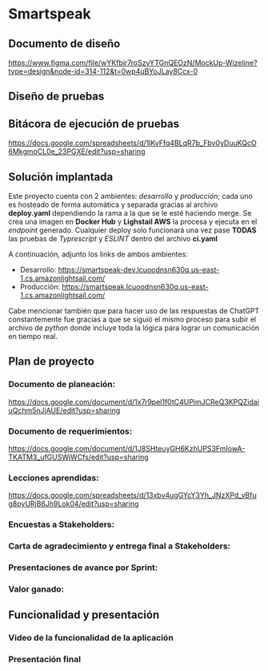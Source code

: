 # Smartspeak

## Documento de diseño
https://www.figma.com/file/wYKfbir7roSzvYTGnQEOzN/MockUp-Wizeline?type=design&node-id=314-112&t=0wp4uBYoJLay8Ccx-0

## Diseño de pruebas

## Bitácora de ejecución de pruebas
https://docs.google.com/spreadsheets/d/1lKvFfq4BLqR7b_Fbv0yDuuKQcO6MkgmoCL0e_23PGXE/edit?usp=sharing

## Solución implantada
Este proyecto cuenta con 2 ambientes: _desarrollo_ y _producción_; cada uno es hosteado de forma automática y separada gracias al archivo **deploy.yaml** dependiendo la rama a la que se le esté haciendo merge. Se crea una imagen en **Docker Hub** y **Lighstail AWS** la procesa y ejecuta en el _endpoint_ generado. 
Cualquier deploy solo funcionará una vez pase **TODAS** las pruebas de _Typrescript_ y _ESLINT_ dentro del archivo **ci.yaml**

A continuación, adjunto los links de ambos ambientes:
- Desarrollo: https://smartspeak-dev.lcuoodnsn630q.us-east-1.cs.amazonlightsail.com/
- Producción: https://smartspeak.lcuoodnsn630q.us-east-1.cs.amazonlightsail.com/

Cabe mencionar también que para hacer uso de las respuestas de ChatGPT constantemente fue gracias a que se siguió el mismo proceso para subir el archivo de _python_ donde incluye toda la lógica para lograr un comunicación en tiempo real.

## Plan de proyecto
### Documento de planeación:
https://docs.google.com/document/d/1x7r9pel1f0tC4UPimJCReQ3KPQZidaiuQchm5nJjAUE/edit?usp=sharing
### Documento de requerimientos:
https://docs.google.com/document/d/1J8SHteuyGH6KzhUPS3FmIowA-TKATM3_ufGUSWjWCfs/edit?usp=sharing
### Lecciones aprendidas:
https://docs.google.com/spreadsheets/d/13xbv4ugGYcY3Yh_JNzXPd_vBfug8pyURjB6Jh9Lok04/edit?usp=sharing
### Encuestas a Stakeholders:
### Carta de agradecimiento y entrega final a Stakeholders:
### Presentaciones de avance por Sprint:
### Valor ganado:

## Funcionalidad y presentación
### Video de la funcionalidad de la aplicación
### Presentación final
